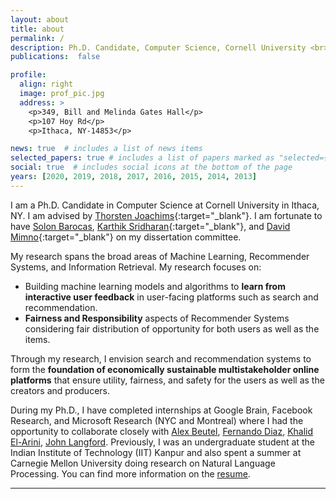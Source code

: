 ```yaml
---
layout: about
title: about
permalink: /
description: Ph.D. Candidate, Computer Science, Cornell University <br> <a href='/assets/pdf/Resume_AshudeepSingh.pdf'>R&eacute;sum&eacute;</a>           &middot;       <a href='/assets/pdf/CV_AshudeepSingh.pdf'>CV</a>
publications:  false

profile:
  align: right
  image: prof_pic.jpg
  address: >
    <p>349, Bill and Melinda Gates Hall</p>
    <p>107 Hoy Rd</p>
    <p>Ithaca, NY-14853</p>

news: true  # includes a list of news items
selected_papers: true # includes a list of papers marked as "selected={true}"
social: true  # includes social icons at the bottom of the page
years: [2020, 2019, 2018, 2017, 2016, 2015, 2014, 2013]
---
```

 I am a Ph.D. Candidate in Computer Science at Cornell University in Ithaca, NY. I am advised by [Thorsten Joachims](http://www.cs.cornell.edu/people/tj/){:target="\_blank"}. I am fortunate to have [Solon Barocas](http://solon.barocas.org/), [Karthik Sridharan](https://www.cs.cornell.edu/~sridharan/){:target="\_blank"}, and [David Mimno](https://mimno.infosci.cornell.edu/){:target="\_blank"} on my dissertation committee. 

  My research spans the broad areas of Machine Learning, Recommender Systems, and Information Retrieval. My research focuses on:
  * Building machine learning models and algorithms to **learn from interactive user feedback** in user-facing platforms such as search and recommendation.
  * **Fairness and Responsibility** aspects of Recommender Systems considering fair distribution of opportunity for both users as well as the items. 
  
  Through my research, I envision search and recommendation systems to form the **foundation of economically sustainable multistakeholder online platforms** that ensure utility, fairness, and safety for the users as well as the creators and producers.

  During my Ph.D., I have completed internships at Google Brain, Facebook Research, and Microsoft Research (NYC and Montreal) where I had the opportunity to collaborate closely with [Alex Beutel](http://alexbeutel.com/), [Fernando Diaz](https://fernando.diaz.nyc/), [Khalid El-Arini](http://www.khalidelarini.com/), [John Langford](https://www.microsoft.com/en-us/research/people/jcl/). Previously, I was an undergraduate student at the Indian Institute of Technology (IIT) Kanpur and also spent a summer at Carnegie Mellon University doing research on Natural Language Processing. You can find more information on the [resume](/assets/pdf/Resume_Ashudeep.pdf/).

---


